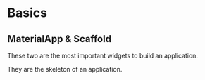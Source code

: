 # Basics 

## MaterialApp & Scaffold
These two are the most important widgets to build an application.

They are the skeleton of an application.
